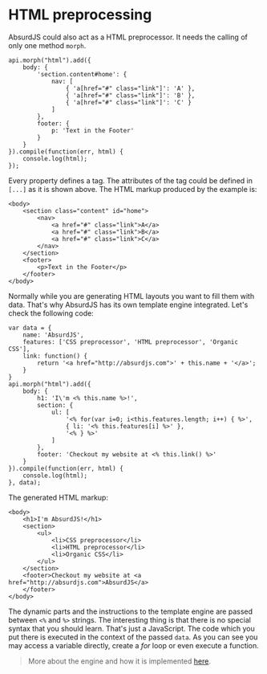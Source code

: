 # HTML preprocessing

AbsurdJS could also act as a HTML preprocessor. It needs the calling of only one method `morph`.

	api.morph("html").add({
		body: {
			'section.content#home': {
				nav: [
					{ 'a[href="#" class="link"]': 'A' },
					{ 'a[href="#" class="link"]': 'B' },
					{ 'a[href="#" class="link"]': 'C' }
				]
			},
			footer: {
				p: 'Text in the Footer'
			}
		}
	}).compile(function(err, html) {
		console.log(html);
	});

Every property defines a tag. The attributes of the tag could be defined in `[...]` as it is shown above. The HTML markup produced by the example is:

	<body>
	    <section class="content" id="home">
	        <nav>
	        	<a href="#" class="link">A</a>
	        	<a href="#" class="link">B</a>
	        	<a href="#" class="link">C</a>
	        </nav>
	    </section>
	    <footer>
	        <p>Text in the Footer</p>
	    </footer>
	</body>

Normally while you are generating HTML layouts you want to fill them with data. That's why AbsurdJS has its own template engine integrated. Let's check the following code:

	var data = {
		name: 'AbsurdJS',
		features: ['CSS preprocessor', 'HTML preprocessor', 'Organic CSS'],
		link: function() {
			return '<a href="http://absurdjs.com">' + this.name + '</a>';
		}
	}
	api.morph("html").add({
		body: {
			h1: 'I\'m <% this.name %>!',
			section: {
				ul: [
					'<% for(var i=0; i<this.features.length; i++) { %>',
					{ li: '<% this.features[i] %>' },
					'<% } %>'
				]
			},
			footer: 'Checkout my website at <% this.link() %>'
		}
	}).compile(function(err, html) {
		console.log(html);
	}, data);

The generated HTML markup:

	<body>
	    <h1>I'm AbsurdJS!</h1>
	    <section>
	        <ul>
	            <li>CSS preprocessor</li>
	            <li>HTML preprocessor</li>
	            <li>Organic CSS</li>
	        </ul>
	    </section>
	    <footer>Checkout my website at <a href="http://absurdjs.com">AbsurdJS</a>
	    </footer>
	</body>

The dynamic parts and the instructions to the template engine are passed between `<%` and `%>` strings. The interesting thing is that there is no special syntax that you should learn. That's just a JavaScript. The code which you put there is executed in the context of the passed `data`. As you can see you may access a variable directly, create a *for* loop or even execute a function. 

> More about the engine and how it is implemented [here](http://krasimirtsonev.com/blog/article/Javascript-template-engine-in-just-20-line). 